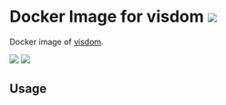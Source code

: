 # Docker Image for visdom [![](https://images.microbadger.com/badges/version/reactivefinance/idris.svg)](https://microbadger.com/images/reactivefinance/idris "Get your own version badge on microbadger.com")

Docker image of [visdom](https://github.com/facebookresearch/visdom).

[![](https://images.microbadger.com/badges/image/reactivefinance/idris.svg)](https://microbadger.com/images/reactivefinance/idris "Get your own image badge on microbadger.com") [![](https://images.microbadger.com/badges/commit/reactivefinance/idris.svg)](https://microbadger.com/images/reactivefinance/idris "Get your own commit badge on microbadger.com")

## Usage


